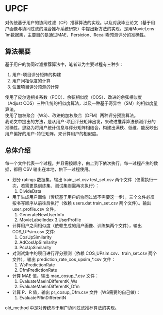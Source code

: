 # UPCF
对传统基于用户的协同过滤（CF）推荐算法的实现。以及对我毕业论文（基于用户画像与协同过滤的混合推荐系统研究）中提出新方法的实现。是用MovieLens-1m数据集，主要目的是通过MAE、Persicion、Recall看预测评分的准确性。

## 算法概要
基于用户的协同过滤推荐算法中，笔者认为主要过程有三种步：
1. 用户-项目评分矩阵的构建
2. 用户间相似度的计算
3. 位置项目评分预测的计算

使用了皮尔逊相关系数（PCC）、余弦相似度（COS）、改进的余弦相似度（Adjust COS）三种传统的相似度算法，以及一种基于奇异性（SM）的相似度量算法。  
使用了加权聚合（WS）、改进的加权聚合（DFM）两种评分预测算法。  
我论文中提出的方法，是从用户-项目评分矩阵出发，来改进推荐算法预测评分的准确性。思路为将用户统计信息与评分矩阵相结合，构建出满秩、低维、能反映出用户偏好的用户-特征矩阵，来计算用户的相似度。  

## 总体介绍
每一个文件代表一个过程，并且需按顺序，由上到下依次执行。每一过程产生的数据，都用 CSV 输出在本地，供下一过程使用。
- 划分 ratings 数据集，输出 train_set.csv test_set.csv 两个文件（仅需执行一次，若需更换训练集、测试集则需再次执行）：
   1. DivideData
- 用于生成用户画像（传统基于用户的协同过滤不需要这一步），三个文件必须按书写顺序从前往后执行（依赖 users.dat train_set.csv 两个文件）。输出 user_profile.csv 文件。
   1. GenerateNewUserInfo
   2. MovieLabelIndex
   3.UserProfile
- 计算用户之间相似度（依赖生成的用户画像、训练集两个文件），输出 COS_UPsim.csv 文件:   
   1. CosUpSimilarity
   2. AdCosUpSimilarity
   3. PccUpSimilarity
- 对测试集中的项目进行评分预测（依赖 COS_UPsim.csv、train_set.csv 两个文件），输出 prediction_rate_cos_upsim_*.csv 文件：
   1. WsPredictionRate
   2. DfmPredictionRate
- 计算 MAE 值，输出 mae_cosup_*.csv 文件：
   1. EvaluateMaeInDifferentK_Ws
   2. EvaluateMaeInDifferentK_Dfm
- 计算 P、R 值，输出 pr_cosup_Dfm.csv 文件（WS需要的自己做）：
   1. EvaluatePRinDifferentN

old_method 中是对传统基于用户协同过滤推荐算法的实现。
